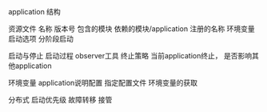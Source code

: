 application
结构

资源文件
    名称 版本号
    包含的模块
    依赖的模块/application
    注册的名称
    环境变量
    启动选项
    分阶段启动

启动与停止
    启动过程
    observer工具
    终止策略
        当前application终止， 是否影响其他application

环境变量
    application说明配置
    指定配置文件
    环境变量的获取

分布式
    启动优先级
    故障转移
    接管
